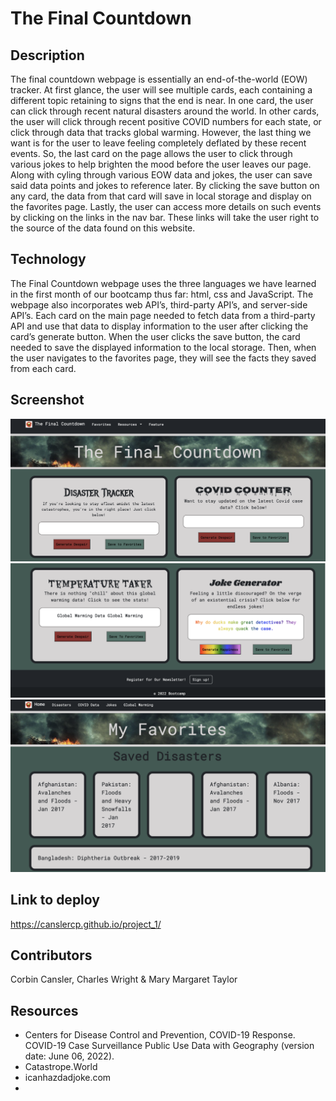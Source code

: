 # The Final Countdown

## Description

The final countdown webpage is essentially an end-of-the-world (EOW) tracker. At first glance, the user will see multiple cards, each containing a different topic retaining to signs that the end is near. In one card, the user can click through recent natural disasters around the world. In other cards, the user will click through recent positive COVID numbers for each state, or click through data that tracks global warming. However, the last thing we want is for the user to leave feeling completely deflated by these recent events. So, the last card on the page allows the user to click through various jokes to help brighten the mood before the user leaves our page.
Along with cyling through various EOW data and jokes, the user can save said data points and jokes to reference later. By clicking the save button on any card, the data from that card will save in local storage and display on the favorites page.
Lastly, the user can access more details on such events by clicking on the links in the nav bar. These links will take the user right to the source of the data found on this website.

## Technology

The Final Countdown webpage uses the three languages we have learned in the first month of our bootcamp thus far: html, css and JavaScript. The webpage also incorporates web API’s, third-party API’s, and server-side API’s. Each card on the main page needed to fetch data from a third-party API and use that data to display information to the user after clicking the card’s generate button. When the user clicks the save button, the card needed to save the displayed information to the local storage. Then, when the user navigates to the favorites page, they will see the facts they saved from each card.

## Screenshot

![A preview of the Final Countdown webpage](./assets/images/main-page.png)
![A preview of the Final Countdown webpage](./assets/images/main-page-2.png)
![A preview of the Favorites webpage](./assets/images/favorites-page.png)

## Link to deploy

https://canslercp.github.io/project_1/

## Contributors

Corbin Cansler, Charles Wright & Mary Margaret Taylor

## Resources

* Centers for Disease Control and Prevention, COVID-19 Response. COVID-19 Case Surveillance Public Use Data with Geography (version date: June 06, 2022).
* Catastrope.World
* icanhazdadjoke.com
* 

